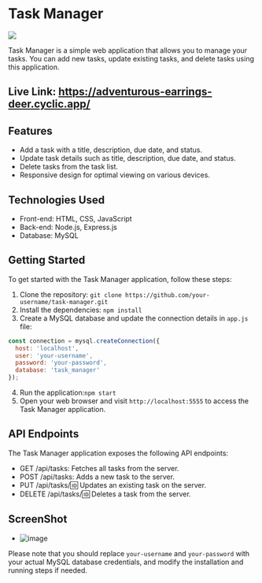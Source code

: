 # Task Manager

<img src="https://imgur.com/gallery/pmABWrG">

Task Manager is a simple web application that allows you to manage your tasks. You can add new tasks, update existing tasks, and delete tasks using this application.

## Live Link: https://adventurous-earrings-deer.cyclic.app/

## Features

- Add a task with a title, description, due date, and status.
- Update task details such as title, description, due date, and status.
- Delete tasks from the task list.
- Responsive design for optimal viewing on various devices.

## Technologies Used

- Front-end: HTML, CSS, JavaScript
- Back-end: Node.js, Express.js
- Database: MySQL

## Getting Started

To get started with the Task Manager application, follow these steps:

1. Clone the repository: ```git clone https://github.com/your-username/task-manager.git``` 
2. Install the dependencies: ```npm install```
3. Create a MySQL database and update the connection details in `app.js` file:
```javascript
const connection = mysql.createConnection({
  host: 'localhost',
  user: 'your-username',
  password: 'your-password',
  database: 'task_manager'
});
```
4. Run the application:```npm start```
5. Open your web browser and visit ```http://localhost:5555``` to access the Task Manager application.

## API Endpoints
The Task Manager application exposes the following API endpoints:

- GET /api/tasks: Fetches all tasks from the server.
- POST /api/tasks: Adds a new task to the server.
- PUT /api/tasks/:id: Updates an existing task on the server.
- DELETE /api/tasks/:id: Deletes a task from the server.

## ScreenShot
- ![image](https://github.com/viveklistenus/task-manager/assets/28853520/001087d0-72f9-46d9-aefa-dbf8a6a21c0f)


Please note that you should replace `your-username` and `your-password` with your actual MySQL database credentials, and modify the installation and running steps if needed.
